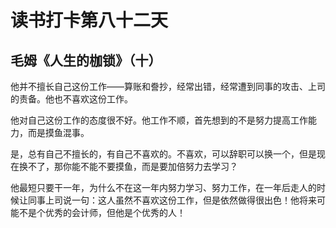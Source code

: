# 读书打卡第八十二天

## 毛姆《人生的枷锁》（十）

他并不擅长自己这份工作——算账和誊抄，经常出错，经常遭到同事的攻击、上司的责备。他也不喜欢这份工作。

他对自己这份工作的态度很不好。他工作不顺，首先想到的不是努力提高工作能力，而是摸鱼混事。

是，总有自己不擅长的，有自己不喜欢的。不喜欢，可以辞职可以换一个，但是现在换不了，那你能不能不要摸鱼，而是要加倍努力去学习？

他最短只要干一年，为什么不在这一年内努力学习、努力工作，在一年后走人的时候让同事上司说一句：这人虽然不喜欢这份工作，但是依然做得很出色！他将来可能不是个优秀的会计师，但他是个优秀的人！
